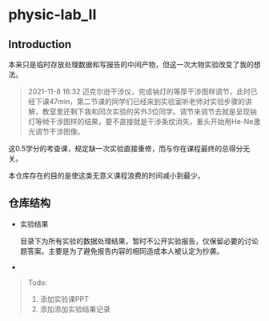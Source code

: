 # physic-lab_II

## Introduction
本来只是临时存放处理数据和写报告的中间产物，但这一次大物实验改变了我的想法。

> 2021-11-8 16:32 迈克尔逊干涉仪，完成钠灯的等厚干涉图样调节，此时已经下课47min，第二节课的同学们已经来到实验室听老师对实验步骤的讲解，教室里还剩下我和同次实验的另外3位同学。调节来调节去就是呈现钠灯等倾干涉图样的结果，要不直接就是干涉条纹消失，重头开始用He-Ne激光调节干涉图像。

这0.5学分的考查课，规定缺一次实验直接重修，而与你在课程最终的总得分无关。

本仓库存在的目的是使这类无意义课程浪费的时间减小到最少。

## 仓库结构

* 实验结果

  目录下为所有实验的数据处理结果，暂时不公开实验报告，仅保留必要的讨论题答案。主要是为了避免报告内容的相同造成本人被认定为抄袭。

* 


> Todo:
>
> 1. 添加实验课PPT
> 2. 添加添加实验结果记录

